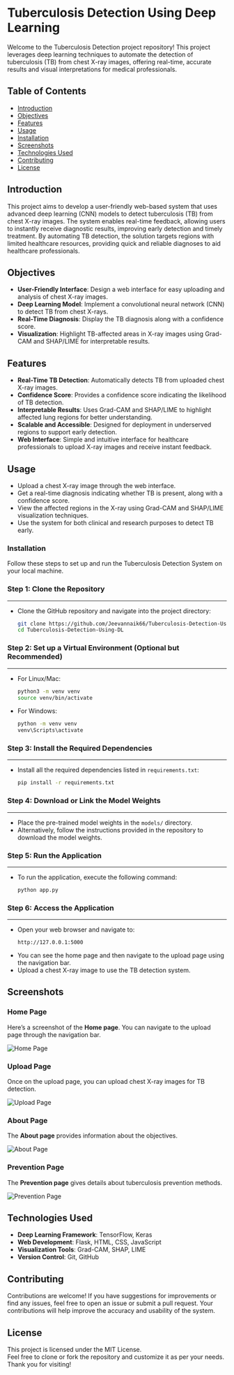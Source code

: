 # Tuberculosis Detection Using Deep Learning

Welcome to the Tuberculosis Detection project repository! This project leverages deep learning techniques to automate the detection of tuberculosis (TB) from chest X-ray images, offering real-time, accurate results and visual interpretations for medical professionals.

## Table of Contents

- [Introduction](#introduction)
- [Objectives](#objectives)
- [Features](#features)
- [Usage](#usage)
- [Installation](#installation)
- [Screenshots](#screenshots)
- [Technologies Used](#technologies-used)
- [Contributing](#contributing)
- [License](#license)

## Introduction

This project aims to develop a user-friendly web-based system that uses advanced deep learning (CNN) models to detect tuberculosis (TB) from chest X-ray images. The system enables real-time feedback, allowing users to instantly receive diagnostic results, improving early detection and timely treatment. By automating TB detection, the solution targets regions with limited healthcare resources, providing quick and reliable diagnoses to aid healthcare professionals.

## Objectives

- **User-Friendly Interface**: Design a web interface for easy uploading and analysis of chest X-ray images.
- **Deep Learning Model**: Implement a convolutional neural network (CNN) to detect TB from chest X-rays.
- **Real-Time Diagnosis**: Display the TB diagnosis along with a confidence score.
- **Visualization**: Highlight TB-affected areas in X-ray images using Grad-CAM and SHAP/LIME for interpretable results.

## Features

- **Real-Time TB Detection**: Automatically detects TB from uploaded chest X-ray images.
- **Confidence Score**: Provides a confidence score indicating the likelihood of TB detection.
- **Interpretable Results**: Uses Grad-CAM and SHAP/LIME to highlight affected lung regions for better understanding.
- **Scalable and Accessible**: Designed for deployment in underserved regions to support early detection.
- **Web Interface**: Simple and intuitive interface for healthcare professionals to upload X-ray images and receive instant feedback.

## Usage

- Upload a chest X-ray image through the web interface.
- Get a real-time diagnosis indicating whether TB is present, along with a confidence score.
- View the affected regions in the X-ray using Grad-CAM and SHAP/LIME visualization techniques.
- Use the system for both clinical and research purposes to detect TB early.


### Installation

Follow these steps to set up and run the Tuberculosis Detection System on your local machine.

### Step 1: Clone the Repository
---------------------------------
- Clone the GitHub repository and navigate into the project directory:
  ```bash
  git clone https://github.com/Jeevannaik66/Tuberculosis-Detection-Using-DL.git
  cd Tuberculosis-Detection-Using-DL
  ```

### Step 2: Set up a Virtual Environment (Optional but Recommended)
-------------------------------------------------------------------
- For Linux/Mac:
  ```bash
  python3 -m venv venv
  source venv/bin/activate
  ```
- For Windows:
  ```bash
  python -m venv venv
  venv\Scripts\activate
  ```

### Step 3: Install the Required Dependencies
--------------------------------------------
- Install all the required dependencies listed in `requirements.txt`:
  ```bash
  pip install -r requirements.txt
  ```

### Step 4: Download or Link the Model Weights
---------------------------------------------
- Place the pre-trained model weights in the `models/` directory.
- Alternatively, follow the instructions provided in the repository to download the model weights.

### Step 5: Run the Application
----------------------------
- To run the application, execute the following command:
  ```bash
  python app.py
  ```

### Step 6: Access the Application
-------------------------------
- Open your web browser and navigate to:
  ```
  http://127.0.0.1:5000
  ```
- You can see the home page and then navigate to the upload page using the navigation bar.
- Upload a chest X-ray image to use the TB detection system.



## Screenshots

### Home Page
Here’s a screenshot of the **Home page**. You can navigate to the upload page through the navigation bar.

![Home Page](https://github.com/user-attachments/assets/89937b69-6fe3-402a-a131-c93d70c7e50b)




### Upload Page
Once on the upload page, you can upload chest X-ray images for TB detection.

![Upload Page](https://github.com/user-attachments/assets/6119a142-10b7-4703-841d-68d1e3bea88f)




### About Page
The **About page** provides information about the objectives.

![About Page](https://github.com/user-attachments/assets/c7ccfe4d-8db7-412d-8af6-100f282d2d80)




### Prevention Page
The **Prevention page** gives details about tuberculosis prevention methods.

![Prevention Page](https://github.com/user-attachments/assets/856f6f93-b065-47ad-955b-b873ef929ef4)




## Technologies Used

- **Deep Learning Framework**: TensorFlow, Keras
- **Web Development**: Flask, HTML, CSS, JavaScript
- **Visualization Tools**: Grad-CAM, SHAP, LIME
- **Version Control**: Git, GitHub

## Contributing

Contributions are welcome! If you have suggestions for improvements or find any issues, feel free to open an issue or submit a pull request. Your contributions will help improve the accuracy and usability of the system.

## License

This project is licensed under the MIT License.  
Feel free to clone or fork the repository and customize it as per your needs. Thank you for visiting!
